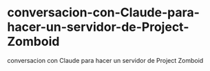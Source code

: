 # conversacion-con-Claude-para-hacer-un-servidor-de-Project-Zomboid
conversacion con Claude para hacer un servidor de Project Zomboid
